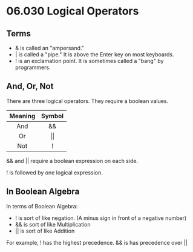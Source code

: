 # 06.030 Logical Operators

## Terms

* & is called an "ampersand."
* | is called a "pipe."  It is above the Enter key on most keyboards.
* ! is an exclamation point.  It is sometimes called a "bang" by programmers.

## And, Or, Not

There are three logical operators.  They require a boolean values.

Meaning|Symbol
:---:|:---:
And|&&
Or|\|\|
Not|!

&& and || require a boolean expression on each side.

! is followed by one logical expression.

## In Boolean Algebra

In terms of Boolean Algebra:

* ! is sort of like negation.  (A minus sign in front of a negative number)
* && is sort of like Multiplication
* || is sort of like Addition

For example, ! has the highest precedence.  && is has precedence over ||

